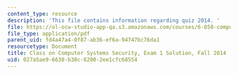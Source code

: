 ```yaml
---
content_type: resource
description: 'This file contains information regarding quiz 2014. '
file: https://ol-ocw-studio-app-qa.s3.amazonaws.com/courses/6-858-computer-systems-security-fall-2014/027a5ae96638b30c82002ee1cfc68554_MIT6_858F14_q14_1_sol.pdf
file_type: application/pdf
parent_uid: fd4a47a4-0f87-ab36-ef6a-94747bc76da1
resourcetype: Document
title: Class on Computer Systems Security, Exam 1 Solution, Fall 2014
uid: 027a5ae9-6638-b30c-8200-2ee1cfc68554
---
```


